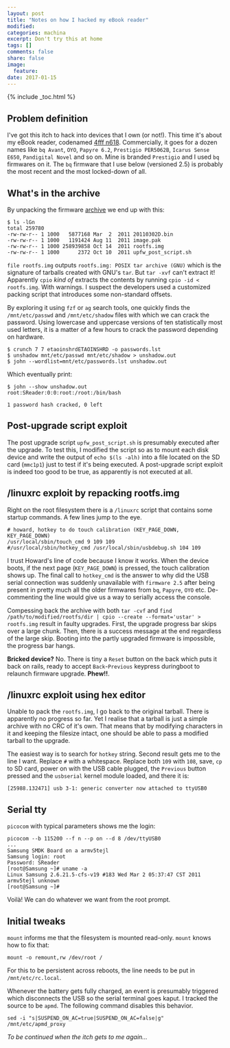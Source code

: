 ```yaml
---
layout: post
title: "Notes on how I hacked my eBook reader"
modified:
categories: machina
excerpt: Don't try this at home
tags: []
comments: false
share: false
image:
  feature:
date: 2017-01-15
---
```


{% include _toc.html %}

## Problem definition
I've got this itch to hack into devices that I own (or not!). This time it's about my eBook reader, codenamed [4fff n618](https://en.wikipedia.org/wiki/4FFF_N618). Commercially, it goes for a dozen names like `bq Avant`, `OYO`, `Papyre 6.2`, `Prestigio PER5062B`, `Icarus Sense E650`, `Pandigital Novel` and so on. Mine is branded `Prestigio` and I used `bq` firmwares on it. The `bq` firmware that I use below (versioned 2.5) is probably the most recent and the most locked-down of all. 

## What's in the archive
By unpacking the firmware [archive](http://booq.s3.amazonaws.com/bqAvant_OS2.5.zip) we end up with this:

    $ ls -lGn
    total 259780
    -rw-rw-r-- 1 1000   5877168 Mar  2  2011 20110302D.bin
    -rw-rw-r-- 1 1000   1191424 Aug 11  2011 image.pak
    -rw-rw-r-- 1 1000 258939858 Oct 14  2011 rootfs.img
    -rw-rw-r-- 1 1000      2372 Oct 10  2011 upfw_post_script.sh

`file rootfs.img` outputs `rootfs.img: POSIX tar archive (GNU)` which is the signature of tarballs created with GNU's `tar`. But `tar -xvf` can't extract it! Apparently `cpio` *kind of* extracts the contents by running `cpio -id < rootfs.img`. With warnings. I suspect the developers used a customized packing script that introduces some non-standard offsets.

By exploring it using `fzf` or `ag` search tools, one quickly finds the `/mnt/etc/passwd` and `/mnt/etc/shadow` files with which we can crack the password. Using lowercase and uppercase versions of ten statistically most used letters, it is a matter of a few hours to crack the password depending on hardware. 

    $ crunch 7 7 etaoinshrdETAOINSHRD -o passwords.lst
    $ unshadow mnt/etc/passwd mnt/etc/shadow > unshadow.out
    $ john --wordlist=mnt/etc/passwords.lst unshadow.out 

Which eventually print:
    
    $ john --show unshadow.out 
    root:SReader:0:0:root:/root:/bin/bash

    1 password hash cracked, 0 left    

## Post-upgrade script exploit
The post upgrade script `upfw_post_script.sh` is presumably executed after the upgrade. To test this, I modified the script so as to mount each disk device and write the output of `echo $(ls -alh)` into a file located on the SD card (`mmc1p1`) just to test if it's being executed. A post-upgrade script exploit is indeed too good to be true, as apparently is not executed at all.

## /linuxrc exploit by repacking rootfs.img

Right on the root filesystem there is a `/linuxrc` script that contains some startup commands. A few lines jump to the eye. 

    # howard, hotkey to do touch calibration (KEY_PAGE_DOWN, KEY_PAGE_DOWN)
    /usr/local/sbin/touch_cmd 9 109 109
    #/usr/local/sbin/hotkey_cmd /usr/local/sbin/usbdebug.sh 104 109
 
I trust Howard's line of code because I know it works. When the device boots, if the next page (`KEY_PAGE_DOWN`) is pressed, the touch calibration shows up. The final call to `hotkey_cmd` is the answer to why did the USB serial connection was suddenly unavailable with `firmware 2.5` after being present in pretty much all the older firmwares from `bq`, `Papyre`, `OYO` etc. De-commenting the line would give us a way to serially access the console.

Compessing back the archive with both `tar -cvf` and `find /path/to/modified/rootfs/dir | cpio --create --format='ustar' > rootfs.img` result in faulty upgrades. First, the upgrade progress bar skips over a large chunk. Then, there is a success message at the end regardless of the large skip. Booting into the partly upgraded firmware is impossible, the progress bar hangs. 

**Bricked device?** No. There is tiny a `Reset` button on the back which puts it back on rails, ready to accept `Back`-`Previous` keypress duringboot to relaunch firmware upgrade. **Phew!!**.

## /linuxrc exploit using hex editor
Unable to pack the `rootfs.img`, I go back to the original tarball. There is apparently no progress so far. Yet I realise that a tarball is just a simple archive with no CRC of it's own. That means that by modifying characters in it and keeping the filesize intact, one should be able to pass a modified tarball to the upgrade. 

The easiest way is to search for `hotkey` string. Second result gets me to the line I want. Replace `#` with a whitespace. Replace both `109` with `108`, save, `cp` to SD card, power on with the USB cable plugged, the `Previous` button pressed and the `usbserial` kernel module loaded, and there it is:

    [25988.132471] usb 3-1: generic converter now attached to ttyUSB0

## Serial tty
`picocom` with typical parameters shows me the login:

    picocom --b 115200 --f n --p on --d 8 /dev/ttyUSB0
    ...
    Samsung SMDK Board on a armv5tejl
    Samsung login: root
    Password: SReader
    [root@Samsung ~]# uname -a
    Linux Samsung 2.6.21.5-cfs-v19 #183 Wed Mar 2 05:37:47 CST 2011 armv5tejl unknown
    [root@Samsung ~]# 

Voilà! We can do whatever we want from the root prompt.

## Initial tweaks
`mount` informs me that the filesystem is mounted read-only. `mount` knows how to fix that:

    mount -o remount,rw /dev/root /

For this to be persistent across reboots, the line needs to be put in `/mnt/etc/rc.local`. 

Whenever the battery gets fully charged, an event is presumably triggered which disconnects the USB so the serial terminal goes kaput. I tracked the source to be `apmd`. The following command disables this behavior. 

    sed -i "s|SUSPEND_ON_AC=true|SUSPEND_ON_AC=false|g" /mnt/etc/apmd_proxy


*To be continued when the itch gets to me again...*
